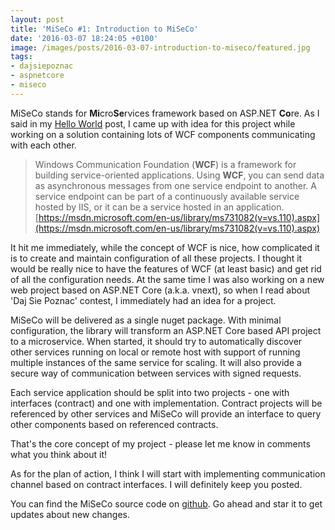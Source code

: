 ```yaml
---
layout: post
title: 'MiSeCo #1: Introduction to MiSeCo'
date: '2016-03-07 18:24:05 +0100'
image: /images/posts/2016-03-07-introduction-to-miseco/featured.jpg
tags:
- dajsiepoznac
- aspnetcore
- miseco
---
```

MiSeCo stands for **Mi**cro**Se**rvices framework based on ASP.NET **Co**re.
As I said in my [Hello World](/2016/02/27/hello-world/) post, I came up with idea for this project while working on a solution containing lots of WCF components communicating with each other. 

> Windows Communication Foundation (**WCF**) is a framework for building service-oriented applications. Using **WCF**, you can send data as asynchronous messages from one service endpoint to another. A service endpoint can be part of a continuously available service hosted by IIS, or it can be a service hosted in an application.
> [https://msdn.microsoft.com/en-us/library/ms731082(v=vs.110).aspx](https://msdn.microsoft.com/en-us/library/ms731082(v=vs.110).aspx)

It hit me immediately, while the concept of WCF is nice, how complicated it is to create and maintain configuration of all these projects. I thought it would be really nice to have the features of WCF (at least basic) and get rid of all the configuration needs. At the same time I was also working on a new web project based on ASP.NET Core (a.k.a. vnext), so when I read about 'Daj Sie Poznac' contest, I immediately had an idea for a project. 

MiSeCo will be delivered as a single nuget package. With minimal configuration, the library will transform an ASP.NET Core based API project to a microservice. When started, it should try to automatically discover other services running on local or remote host with support of running multiple instances of the same service for scaling. It will also provide a secure way of communication between services with signed requests. 

Each service application should be split into two projects - one with interfaces (contract) and one with implementation. Contract projects will be referenced by other services and MiSeCo will provide an interface to query other components based on referenced contracts. 

That's the core concept of my project - please let me know in comments what you think about it! 


As for the plan of action, I think I will start with implementing communication channel based on contract interfaces. I will definitely keep you posted. 

You can find the MiSeCo source code on [github](https://github.com/mdymel/miseco). Go ahead and star it to get updates about new changes. 


